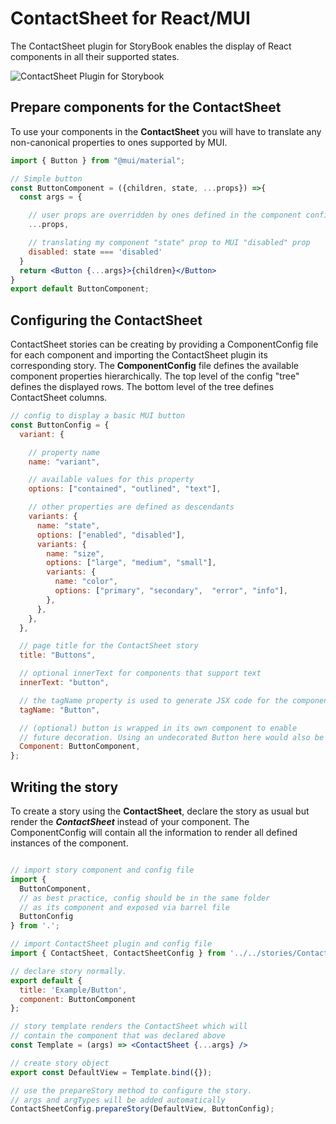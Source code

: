 
# ContactSheet for React/MUI

The ContactSheet plugin for StoryBook enables the display of React components in all their supported states.

![ContactSheet Plugin for Storybook](http://rubiks.miltonjones.nl/assets/ContactSheetButtons.png)

## Prepare components for the ContactSheet

To use your components in the **ContactSheet** you will have to translate any non-canonical properties to 
ones supported by MUI.

```jsx
import { Button } from "@mui/material"; 

// Simple button
const ButtonComponent = ({children, state, ...props}) =>{
  const args = {

    // user props are overridden by ones defined in the component config
    ...props,

    // translating my component "state" prop to MUI "disabled" prop
    disabled: state === 'disabled'
  }
  return <Button {...args}>{children}</Button>
}
export default ButtonComponent;
```

## Configuring the ContactSheet 
ContactSheet stories can be creating by providing a ComponentConfig file for each component and importing the 
ContactSheet plugin its corresponding story. The **ComponentConfig** file defines the available component properties
hierarchically. The top level of the config "tree" defines the displayed rows. The bottom level of the tree 
defines ContactSheet columns.


```jsx
// config to display a basic MUI button
const ButtonConfig = {
  variant: {

    // property name
    name: "variant",

    // available values for this property
    options: ["contained", "outlined", "text"],

    // other properties are defined as descendants
    variants: {
      name: "state",
      options: ["enabled", "disabled"],
      variants: {
        name: "size",
        options: ["large", "medium", "small"],
        variants: {
          name: "color",
          options: ["primary", "secondary",  "error", "info"],
        },
      },
    },
  },

  // page title for the ContactSheet story
  title: "Buttons",

  // optional innerText for components that support text
  innerText: "button",

  // the tagName property is used to generate JSX code for the component
  tagName: "Button", 

  // (optional) button is wrapped in its own component to enable
  // future decoration. Using an undecorated Button here would also be valid.
  Component: ButtonComponent,
};
```

## Writing the story

To create a story using the **ContactSheet**, declare the story as usual but render the 
***ContactSheet*** instead of your component. The ComponentConfig will contain all the information 
to render all defined instances of the component.

```jsx

// import story component and config file
import { 
  ButtonComponent, 
  // as best practice, config should be in the same folder
  // as its component and exposed via barrel file
  ButtonConfig 
} from '.';

// import ContactSheet plugin and config file
import { ContactSheet, ContactSheetConfig } from '../../stories/ContactSheet';  

// declare story normally.
export default {
  title: 'Example/Button',
  component: ButtonComponent
};

// story template renders the ContactSheet which will 
// contain the component that was declared above
const Template = (args) => <ContactSheet {...args} />

// create story object
export const DefaultView = Template.bind({});

// use the prepareStory method to configure the story.
// args and argTypes will be added automatically
ContactSheetConfig.prepareStory(DefaultView, ButtonConfig);

```

  
